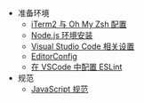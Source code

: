 * 准备环境
  * [iTerm2 与 Oh My Zsh 配置](environment/item2)
  * [Node.js 环境安装](environment/node)
  * [Visual Studio Code 相关设置](environment/vscode)
  * [EditorConfig](environment/editor-config)
  * [在 VSCode 中配置 ESLint](environment/vscode-eslint)
* 规范
  * [JavaScript 规范](guide/javascript)
